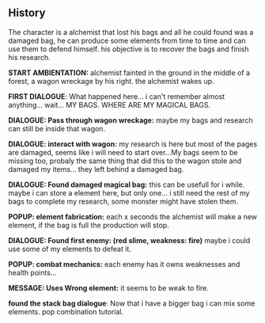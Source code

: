 ## History

The character is a alchemist that lost his bags and all he could found was a damaged bag,
he can produce some elements from time to time and can use them to defend himself.
his objective is to recover the bags and finish his research.

**START AMBIENTATION:** alchemist fainted in the ground in the middle of a forest, a wagon wreckage by his right.
the alchemist wakes up.

**FIRST DIALOGUE**: What happened here... i can't remember almost anything... wait... MY BAGS. WHERE ARE MY MAGICAL BAGS.

**DIALOGUE: Pass through wagon wreckage:** maybe my bags and research can still be inside that wagon.

**DIALOGUE: interact with wagon:** my research is here but most of the pages are damaged, seems like i will need to start over...My bags seem to be missing too, probaly the same thing that did this to the wagon stole and damaged my items... they left behind a damaged bag.

**DIALOGUE: Found damaged magical bag:** this can be usefull for i while. maybe i can store a element here, but only one... i still need the rest of my bags to complete my research, some monster might have stolen them.

**POPUP: element fabrication:** each x seconds the alchemist will make a new element, if the bag is full the production will stop.

**DIALOGUE: Found first enemy: (red slime, weakness: fire)** maybe i could use some of my elements to defeat it.

**POPUP: combat mechanics:** each enemy has it owns weaknesses and health points...

**MESSAGE: Uses Wrong element:** it seems to be weak to fire.

**found the stack bag dialogue**: Now that i have a bigger bag i can mix some elements. pop combination tutorial.

